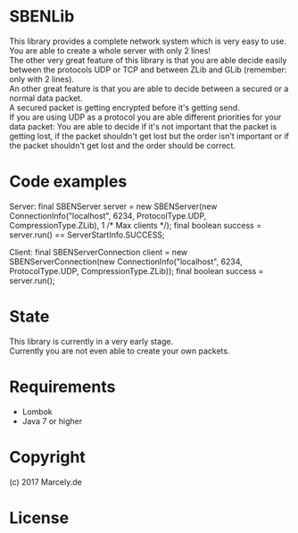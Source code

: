 # SBENLib
This library provides a complete network system which is very easy to use. You are able to create a whole server with only 2 lines!<br />
The other very great feature of this library is that you are able decide easily between the protocols UDP or TCP and between ZLib and GLib (remember: only with 2 lines).<br />
An other great feature is that you are able to decide between a secured or a normal data packet.<br />
A secured packet is getting encrypted before it's getting send.<br />
If you are using UDP as a protocol you are able different priorities for your data packet: You are able to decide if it's not important that the packet is getting lost, if the packet shouldn't get lost but the order isn't important or if the packet shouldn't get lost and the order should be correct.

# Code examples
Server:
final SBENServer server = new SBENServer(new ConnectionInfo("localhost", 6234, ProtocolType.UDP, CompressionType.ZLib), 1 /* Max clients */);
final boolean success = server.run() == ServerStartInfo.SUCCESS;

Client:
final SBENServerConnection client = new SBENServerConnection(new ConnectionInfo("localhost", 6234, ProtocolType.UDP, CompressionType.ZLib));
final boolean success = server.run();

# State
This library is currently in a very early stage.<br />
Currently you are not even able to create your own packets.

# Requirements
- Lombok
- Java 7 or higher

# Copyright
(c) 2017 Marcely.de

# License
